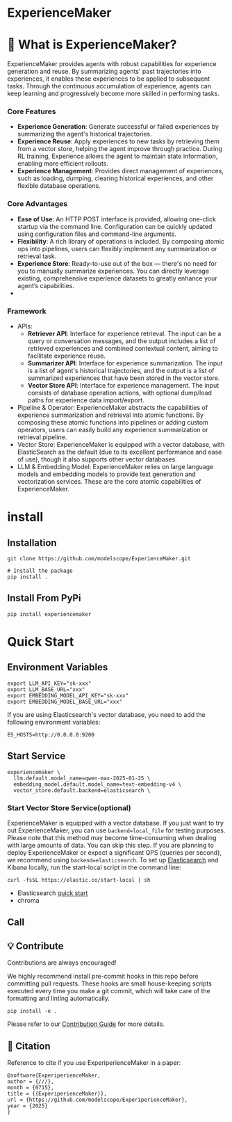 # ExperienceMaker






# 🌟 What is ExperienceMaker?
ExperienceMaker provides agents with robust capabilities for experience generation and reuse. 
By summarizing agents' past trajectories into experiences, it enables these experiences to be applied to subsequent tasks. 
Through the continuous accumulation of experience, agents can keep learning and progressively become more skilled in performing tasks.

### Core Features
- **Experience Generation**: Generate successful or failed experiences by summarizing the agent's historical trajectories.
- **Experience Reuse**: Apply experiences to new tasks by retrieving them from a vector store, helping the agent improve through practice. During RL training, Experience allows the agent to maintain state information, enabling more efficient rollouts.
- **Experience Management**: Provides direct management of experiences, such as loading, dumping, clearing historical experiences, and other flexible database operations.

### Core Advantages
- **Ease of Use**: An HTTP POST interface is provided, allowing one-click startup via the command line. Configuration can be quickly updated using configuration files and command-line arguments.
- **Flexibility**: A rich library of operations is included. By composing atomic ops into pipelines, users can flexibly implement any summarization or retrieval task.
- **Experience Store**: Ready-to-use out of the box — there's no need for you to manually summarize experiences. You can directly leverage existing, comprehensive experience datasets to greatly enhance your agent’s capabilities.
- 
### Framework
- APIs:
  - **Retriever API**: Interface for experience retrieval. The input can be a query or conversation messages, and the output includes a list of retrieved experiences and combined contextual content, aiming to facilitate experience reuse.
  - **Summarizer API**: Interface for experience summarization. The input is a list of agent's historical trajectories, and the output is a list of summarized experiences that have been stored in the vector store.
  - **Vector Store API**: Interface for experience management. The input consists of database operation actions, with optional dump/load paths for experience data import/export.
- Pipeline & Operator: ExperienceMaker abstracts the capabilities of experience summarization and retrieval into atomic functions. By composing these atomic functions into pipelines or adding custom operators, users can easily build any experience summarization or retrieval pipeline.
- Vector Store: ExperienceMaker is equipped with a vector database, with ElasticSearch as the default (due to its excellent performance and ease of use), though it also supports other vector databases.
- LLM & Embedding Model: ExperienceMaker relies on large language models and embedding models to provide text generation and vectorization services. These are the core atomic capabilities of ExperienceMaker.

# install
## Installation
```shell
git clone https://github.com/modelscope/ExperienceMaker.git

# Install the package
pip install .
```

## Install From PyPi
```shell
pip install experiencemaker
```

# Quick Start

## Environment Variables
```shell
export LLM_API_KEY="sk-xxx"
export LLM_BASE_URL="xxx"
export EMBEDDING_MODEL_API_KEY="sk-xxx"
export EMBEDDING_MODEL_BASE_URL="xxx"
```
If you are using Elasticsearch's vector database, you need to add the following environment variables:
```shell
ES_HOSTS=http://0.0.0.0:9200
```

## Start Service
```shell
experiencemaker \
  llm.default.model_name=qwen-max-2025-01-25 \
  embedding_model.default.model_name=text-embedding-v4 \
  vector_store.default.backend=elasticsearch \
```

### Start Vector Store Service(optional)
ExperienceMaker is equipped with a vector database. 
If you just want to try out ExperienceMaker, you can use `backend=local_file` for testing purposes. Please note that this method may become time-consuming when dealing with large amounts of data. You can skip this step.
If you are planning to deploy ExperienceMaker or expect a significant QPS (queries per second), we recommend using `backend=elasticsearch`.
To set up [Elasticsearch](https://www.elastic.co/docs/solutions/search/run-elasticsearch-locally) and Kibana locally, run the start-local script in the command line:
```shell
curl -fsSL https://elastic.co/start-local | sh
```
- Elasticsearch [quick start](./cookbook/)
- chroma

## Call






## 💡 Contribute

Contributions are always encouraged!

We highly recommend install pre-commit hooks in this repo before committing pull requests.
These hooks are small house-keeping scripts executed every time you make a git commit,
which will take care of the formatting and linting automatically.
```shell
pip install -e .
```

Please refer to our [Contribution Guide](./docs/contribution.md) for more details.

## 📖 Citation

Reference to cite if you use ExperiperienceMaker in a paper:

```
@software{ExperiperienceMaker,
author = {///},
month = {0715},
title = {{ExperiperienceMaker}},
url = {https://github.com/modelscope/ExperiperienceMaker},
year = {2025}
}
```
